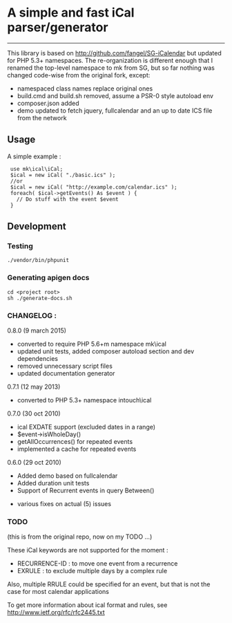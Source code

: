 # A simple and fast iCal parser/generator
-------------------------------------------------------------------------------

This library is based on http://github.com/fangel/SG-iCalendar but
updated for PHP 5.3+ namespaces.  The re-organization is different enough
that I renamed the top-level namespace to mk from SG, but so far
nothing was changed code-wise from the original fork, except:

* namespaced class names replace original ones
* build.cmd and build.sh removed, assume a PSR-0 style autoload env
* composer.json added
* demo updated to fetch jquery, fullcalendar and an up to date ICS file from
  the network

## Usage

A simple example :

```
 use mk\ical\iCal;
 $ical = new iCal( "./basic.ics" );
 //or
 $ical = new iCal( "http://example.com/calendar.ics" );
 foreach( $ical->getEvents() As $event ) {
   // Do stuff with the event $event
 }
```

## Development

### Testing

```
./vendor/bin/phpunit
```

### Generating apigen docs

```
cd <project root>
sh ./generate-docs.sh
```

### CHANGELOG :

0.8.0 (9 march 2015)
 + converted to require PHP 5.6+m namespace mk\ical
 + updated unit tests, added composer autoload section and dev dependencies
 + removed unnecessary script files
 + updated documentation generator

0.7.1 (12 may 2013)
 + converted to PHP 5.3+ namespace intouch\ical

0.7.0 (30 oct 2010)
 + ical EXDATE support (excluded dates in a range)
 + $event->isWholeDay()
 + getAllOccurrences() for repeated events
 + implemented a cache for repeated events

0.6.0 (29 oct 2010)
 + Added demo based on fullcalendar
 + Added duration unit tests
 + Support of Recurrent events in query Between()
 * various fixes on actual (5) issues

### TODO

(this is from the original repo, now on my TODO ...)

These iCal keywords are not supported for the moment :
 - RECURRENCE-ID : to move one event from a recurrence
 - EXRULE : to exclude multiple days by a complex rule

Also, multiple RRULE could be specified for an event,
but that is not the case for most calendar applications

To get more information about ical format and rules, see http://www.ietf.org/rfc/rfc2445.txt
